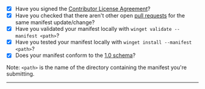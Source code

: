 - [x] Have you signed the [Contributor License Agreement](https://cla.opensource.microsoft.com/microsoft/winget-pkgs)?
- [x] Have you checked that there aren't other open [pull requests](https://github.com/microsoft/winget-pkgs/pulls) for the same manifest update/change?
- [x] Have you validated your manifest locally with `winget validate --manifest <path>`? 
- [x] Have you tested your manifest locally with `winget install --manifest <path>`?
- [x] Does your manifest conform to the [1.0 schema](https://github.com/microsoft/winget-cli/blob/master/doc/ManifestSpecv1.0.md)?

Note: `<path>` is the name of the directory containing the manifest you're submitting.

-----
